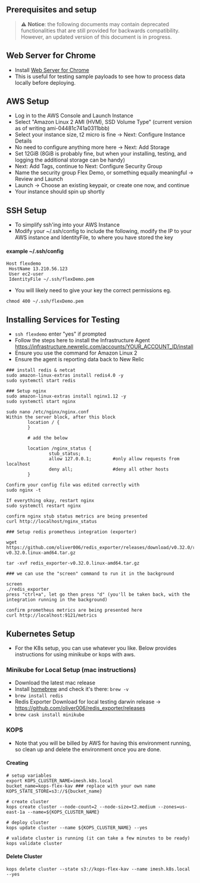## Prerequisites and setup

> ⚠️ **Notice**: the following documents may contain deprecated functionalities that are still provided for backwards compatibility. However, an updated version of this document is in progress. 

## Web Server for Chrome
* Install [Web Server for Chrome](https://chrome.google.com/webstore/detail/web-server-for-chrome/ofhbbkphhbklhfoeikjpcbhemlocgigb?hl=en)
* This is useful for testing sample payloads to see how to process data locally before deploying.

## AWS Setup
* Log in to the AWS Console and Launch Instance
* Select "Amazon Linux 2 AMI (HVM), SSD Volume Type" (current version as of writing ami-04481c741a0311bbb)
* Select your instance size, t2 micro is fine -> Next: Configure Instance Details
* No need to configure anything more here -> Next: Add Storage
* Set 12GiB (8GiB is probably fine, but when your installing, testing, and logging the additional storage can be handy)
* Next: Add Tags, continue to Next: Configure Security Group
* Name the security group Flex Demo, or something equally meaningful -> Review and Launch
* Launch -> Choose an existing keypair, or create one now, and continue
* Your instance should spin up shortly

## SSH Setup
* To simplify ssh'ing into your AWS Instance
* Modify your ~/.ssh/config to include the following, modify the IP to your AWS instance and IdentityFile, to where you have stored the key

#### example ~/.ssh/config
```
Host flexdemo
 HostName 13.210.56.123
 User ec2-user
 IdentityFile ~/.ssh/flexDemo.pem
```
* You will likely need to give your key the correct permissions eg.
```
chmod 400 ~/.ssh/flexDemo.pem
```

## Installing Services for Testing
* `ssh flexdemo` enter "yes" if prompted
* Follow the steps here to install the Infrastructure Agent
https://infrastructure.newrelic.com/accounts/YOUR_ACCOUNT_ID/install
* Ensure you use the command for Amazon Linux 2
* Ensure the agent is reporting data back to New Relic

```
### install redis & netcat
sudo amazon-linux-extras install redis4.0 -y
sudo systemctl start redis
```

```
### Setup nginx
sudo amazon-linux-extras install nginx1.12 -y
sudo systemctl start nginx

sudo nano /etc/nginx/nginx.conf
Within the server block, after this block
		location / {
		}

		# add the below
		
        location /nginx_status {
               	stub_status;
               	allow 127.0.0.1;        #only allow requests from localhost
               	deny all;               #deny all other hosts
       	}

Confirm your config file was edited correctly with
sudo nginx -t

If everything okay, restart nginx
sudo systemctl restart nginx

confirm nginx stub status metrics are being presented
curl http://localhost/nginx_status
```
```
### Setup redis prometheus integration (exporter)

wget https://github.com/oliver006/redis_exporter/releases/download/v0.32.0/redis_exporter-v0.32.0.linux-amd64.tar.gz

tar -xvf redis_exporter-v0.32.0.linux-amd64.tar.gz

### we can use the "screen" command to run it in the background

screen
./redis_exporter
press "ctrl+a", let go then press "d" (you'll be taken back, with the integration running in the background)

confirm prometheus metrics are being presented here
curl http://localhost:9121/metrics

```

## Kubernetes Setup

- For the K8s setup, you can use whatever you like. Below provides instructions for using minikube or kops with aws.

### Minikube for Local Setup (mac instructions)

* Download the latest mac release
* Install [homebrew](https://brew.sh/) and check it's there: `brew -v`
* `brew install redis`
* Redis Exporter Download for local testing darwin release -> https://github.com/oliver006/redis_exporter/releases
* `brew cask install minikube`

### KOPS

- Note that you will be billed by AWS for having this environment running, so clean up and delete the environment once you are done.

#### Creating
```
# setup variables
export KOPS_CLUSTER_NAME=imesh.k8s.local
bucket_name=kops-flex-kav ### replace with your own name
KOPS_STATE_STORE=s3://${bucket_name}

# create cluster
kops create cluster --node-count=2 --node-size=t2.medium --zones=us-east-1a --name=${KOPS_CLUSTER_NAME}

# deploy cluster
kops update cluster --name ${KOPS_CLUSTER_NAME} --yes

# validate cluster is running (it can take a few minutes to be ready)
kops validate cluster
```

#### Delete Cluster
```
kops delete cluster --state s3://kops-flex-kav --name imesh.k8s.local --yes
```

